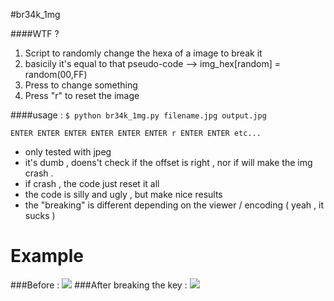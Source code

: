 #br34k_1mg

####WTF ?
1. Script to randomly change the hexa of a image to break it
2. basicily it's equal to that pseudo-code --> img_hex[random] = random(00,FF)
3. Press <Enter> to change something 
4. Press "r" to reset the image

####usage :
```$ python br34k_1mg.py filename.jpg output.jpg```

```ENTER ENTER ENTER ENTER ENTER ENTER r ENTER ENTER etc...```

* only tested with jpeg
* it's dumb , doens't check if the offset is right , nor if will make the img crash .
* if crash , the code just reset it all
* the code is silly and ugly , but make nice results
* the "breaking" is different depending on the viewer / encoding ( yeah , it sucks )

# Example 
###Before :
![](http://i.imgur.com/gIsAVxU.jpg)
###After breaking the <Enter> key :
![](http://i.imgur.com/rlpBanx.jpg)
